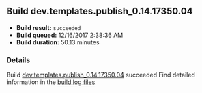 ## Build dev.templates.publish_0.14.17350.04
- **Build result:** `succeeded`
- **Build queued:** 12/16/2017 2:38:36 AM
- **Build duration:** 50.13 minutes
### Details
Build [dev.templates.publish_0.14.17350.04](https://winappstudio.visualstudio.com/web/build.aspx?pcguid=a4ef43be-68ce-4195-a619-079b4d9834c2&builduri=vstfs%3a%2f%2f%2fBuild%2fBuild%2f24361) succeeded
Find detailed information in the [build log files](https://uwpctdiags.blob.core.windows.net/buildlogs/dev.templates.publish_0.14.17350.04_logs.zip)

